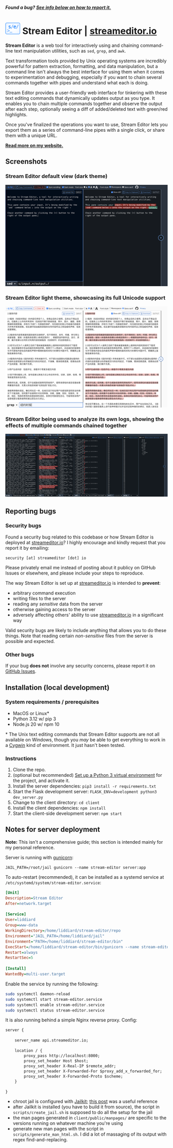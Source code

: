 <strong><em>Found a bug? [See info below on how to report it.](#reporting-bugs)</em></strong>

# <img src="https://github.com/liddiard/stream-editor/blob/master/client/public/img/logo-light.svg?raw=true" height="36" alt="Stream Editor logo" /> Stream Editor | [streameditor.io](https://streameditor.io/)

**Stream Editor** is a web tool for interactively using and chaining command-line text manipulation utilities, such as `sed`, `grep`, and `awk`.

Text transformation tools provided by Unix operating systems are incredibly powerful for pattern extraction, formatting, and data manipulation, but a command line isn't always the best interface for using them when it comes to experimentation and debugging, especially if you want to chain several commands together with pipes and understand what each is doing.

Stream Editor provides a user-friendly web interface for tinkering with these text editing commands that dynamically updates output as you type. It enables you to chain multiple commands together and observe the output after each step, optionally seeing a diff of added/deleted text with green/red highlights. 

Once you've finalized the operations you want to use, Stream Editor lets you export them as a series of command-line pipes with a single click, or share them with a unique URL.

[**Read more on my website.**](https://harrisonliddiard.com/project/stream-editor/)

## Screenshots

### Stream Editor default view (dark theme)

![Stream Editor screenshot](screenshots/initial.png)

### Stream Editor light theme, showcasing its full Unicode support

![Stream Editor screenshot](screenshots/unicode.png)

### Stream Editor being used to analyze its own logs, showing the effects of multiple commands chained together

![Stream Editor screenshot](screenshots/chain.png)

## Reporting bugs

### Security bugs

Found a security bug related to this codebase or how Stream Editor is deployed at [streameditor.io](https://streameditor.io)? I highly encourage and kindly request that you report it by emailing:

```
security [at] streameditor [dot] io
```

Please privately email me instead of posting about it publicy on GitHub Issues or elsewhere, and please include your steps to reproduce.

The way Stream Editor is set up at [streameditor.io](https://streameditor.io) is intended to **prevent**:

- arbitrary command execution
- writing files to the server
- reading any *sensitive* data from the server
- otherwise gaining access to the server
- adversely affecting others' ability to use [streameditor.io](https://streameditor.io) in a significant way 

Valid security bugs are likely to include anything that allows you to do these things. Note that reading certain *non-sensitive* files from the server is possible and expected.

### Other bugs

If your bug **does not** involve any security concerns, please report it on [GitHub Issues](https://github.com/liddiard/stream-editor/issues).

## Installation (local development)

### System requirements / prerequisites

- MacOS or Linux*
- Python 3.12 w/ pip 3
- Node.js 20 w/ npm 10

\* The Unix text editing commands that Stream Editor supports are not all available on Windows, though you *may* be able to get everything to work in a [Cygwin](https://www.cygwin.com/) kind of environment. It just hasn't been tested.

### Instructions

1. Clone the repo.
2. (optional but recommended) [Set up a Python 3 virtual environment](https://docs.python.org/3/tutorial/venv.html) for the project, and activate it.
3. Install the server dependencies: `pip3 install -r requirements.txt`
4. Start the Flask development server: `FLASK_ENV=development python3 dev_server.py`
5. Change to the client directory: `cd client`
6. Install the client dependencies: `npm install`
7. Start the client-side development server: `npm start`

## Notes for server deployment

**Note:** This isn't a comprehensive guide; this section is intended mainly for my personal reference.

Server is running with [gunicorn](https://gunicorn.org/):

```shell
JAIL_PATH=/root/jail gunicorn --name stream-editor server:app
```

To auto-restart (recommended), it can be installed as a systemd service at `/etc/systemd/system/stream-editor.service`:

```ini
[Unit]
Description=Stream Editor
After=network.target

[Service]
User=liddiard
Group=www-data
WorkingDirectory=/home/liddiard/stream-editor/repo
Environment="JAIL_PATH=/home/liddiard/jail"
Environment="PATH=/home/liddiard/stream-editor/bin"
ExecStart=/home/liddiard/stream-editor/bin/gunicorn --name stream-editor server:app
Restart=always
RestartSec=5

[Install]
WantedBy=multi-user.target
```

Enable the service by running the following:

```bash
sudo systemctl daemon-reload
sudo systemctl start stream-editor.service
sudo systemctl enable stream-editor.service
sudo systemctl status stream-editor.service
```

It is also running behind a simple Nginx reverse proxy. Config:

```Nginx
server {

    server_name api.streameditor.io;

    location / {
        proxy_pass http://localhost:8000;
        proxy_set_header Host $host;
        proxy_set_header X-Real-IP $remote_addr;
        proxy_set_header X-Forwarded-For $proxy_add_x_forwarded_for;
        proxy_set_header X-Forwarded-Proto $scheme;
    }

}
```

- chroot jail is configured with [Jailkit](https://olivier.sessink.nl/jailkit/); [this post](http://www.mattheakis.com/blog/view.php?name=setting_up_a_jail_to_safely_execute_code) was a useful reference
- after Jailkit is installed (you have to build it from source), the script in `scripts/create_jail.sh` is supposed to do all the setup for the jail
- the man pages generated in `client/public/manpages/` are specific to the versions running on whatever machine you're using
- generate new man pages with the script in `scripts/generate_man_html.sh`. I did a lot of massaging of its output with regex find-and-replacing.

